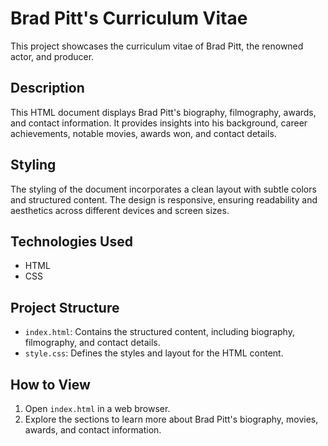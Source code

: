 # Brad Pitt's Curriculum Vitae

This project showcases the curriculum vitae of Brad Pitt, the renowned actor, and producer.

## Description

This HTML document displays Brad Pitt's biography, filmography, awards, and contact information. It provides insights into his background, career achievements, notable movies, awards won, and contact details.

## Styling

The styling of the document incorporates a clean layout with subtle colors and structured content. The design is responsive, ensuring readability and aesthetics across different devices and screen sizes.

## Technologies Used

- HTML
- CSS

## Project Structure

- `index.html`: Contains the structured content, including biography, filmography, and contact details.
- `style.css`: Defines the styles and layout for the HTML content.

## How to View

1. Open `index.html` in a web browser.
2. Explore the sections to learn more about Brad Pitt's biography, movies, awards, and contact information.